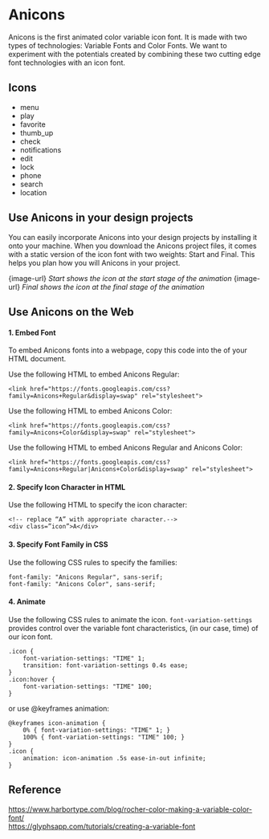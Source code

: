 # Anicons 

Anicons is the first animated color variable icon font. It is made with two types of technologies: Variable Fonts and Color Fonts. We want to experiment with the potentials created by combining these two cutting edge font technologies with an icon font.

## Icons
- menu
- play
- favorite
- thumb_up
- check
- notifications
- edit
- lock
- phone
- search
- location


## Use Anicons in your design projects 
You can easily incorporate Anicons into your design projects by installing it onto your machine. When you download the Anicons project files, it comes with a static version of the icon font with two weights: Start and Final. This helps you plan how you will Anicons in your project.

{image-url}
*Start shows the icon at the start stage of the animation*
{image-url}
*Final shows the icon at the final stage of the animation*


## Use Anicons on the Web

#### 1. Embed Font
To embed Anicons fonts into a webpage, copy this code into the <head> of your HTML document. 

Use the following HTML to embed Anicons Regular:
```
<link href="https://fonts.googleapis.com/css?family=Anicons+Regular&display=swap" rel="stylesheet">
```
Use the following HTML to embed Anicons Color:
```
<link href="https://fonts.googleapis.com/css?family=Anicons+Color&display=swap" rel="stylesheet">
```
Use the following HTML to embed Anicons Regular and Anicons Color:
```
<link href="https://fonts.googleapis.com/css?family=Anicons+Regular|Anicons+Color&display=swap" rel="stylesheet">
```
#### 2. Specify Icon Character in HTML

Use the following HTML to specify the icon character:
```
<!-- replace “A” with appropriate character.--> 
<div class=”icon”>A</div>
``` 
#### 3. Specify Font Family in CSS

Use the following CSS rules to specify the families:
```
font-family: "Anicons Regular", sans-serif;
font-family: "Anicons Color", sans-serif;
```
#### 4. Animate
Use the following CSS rules to animate the icon. `font-variation-settings` provides control over the variable font characteristics, (in our case, time) of our icon font. 
```
.icon {
    font-variation-settings: "TIME" 1;
    transition: font-variation-settings 0.4s ease;
}
.icon:hover {
    font-variation-settings: "TIME" 100;
}
```
or use @keyframes animation:
```
@keyframes icon-animation {
    0% { font-variation-settings: "TIME" 1; }
    100% { font-variation-settings: "TIME" 100; }
}
.icon {
    animation: icon-animation .5s ease-in-out infinite;
}
```

## Reference
https://www.harbortype.com/blog/rocher-color-making-a-variable-color-font/    
https://glyphsapp.com/tutorials/creating-a-variable-font


